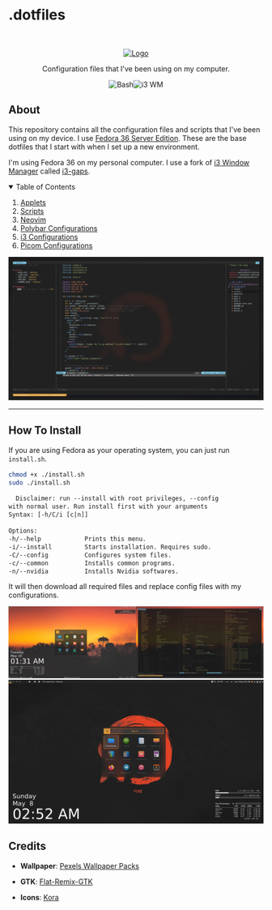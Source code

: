 # .dotfiles

<br />
<p align="center">
  <a href="https://github.com/umutsevdi/dotfiles">
    <img src="https://img.icons8.com/fluency/344/fedora.png" alt="Logo" height="80">
  </a>
<p align="center">
    Configuration files that I've been using on my computer.
<p align="center">
  <img src="https://img.icons8.com/plasticine/344/bash.png" height=30 alt="Bash"><img src="https://github.com/i3/i3/raw/next/docs/logo-30.png" alt="i3 WM">
</p>

## About

This repository contains all the configuration files and scripts that I've been using on my device. I use <a href="https://getfedora.org/en/server/download/">Fedora 36 Server Edition</a>. These are the base dotfiles that I start with
when I set up a new environment.

I'm using Fedora 36 on my personal computer. I use a fork of
<a href="https://github.com/i3/i3">i3 Window Manager</a> called <a href="https://github.com/Airblader/i3">i3-gaps</a>.

<details open="open">
  <summary>Table of Contents</summary>
  <ol>
  <li><a href="applets/">Applets</a></li>
  <li><a href="bin/">Scripts</a></li>
  <li><a href="nvim/">Neovim</a></li>
  <li><a href="polybar/">Polybar Configurations</a></li>
  <li><a href="i3/config">i3 Configurations</a></li>
  <li><a href="picom/picom.conf">Picom Configurations</a></li>
  </ol>
</details>
<img src="screenshots/neovim.png">

---

## How To Install

If you are using Fedora as your operating system, you can just run `install.sh`.

```bash
chmod +x ./install.sh
sudo ./install.sh
```
```
  Disclaimer: run --install with root privileges, --config
with normal user. Run install first with your arguments
Syntax: [-h/C/i [c|n]]

Options:
-h/--help            Prints this menu.
-i/--install         Starts installation. Requires sudo.
-C/--config          Configures system files.
-c/--common          Installs common programs.
-n/--nvidia          Installs Nvidia softwares.
```

It will then download all required files and replace config files with my configurations.

<img src="screenshots/dual_screen.png">
<img src="screenshots/main.png">


## Credits

- **Wallpaper**: [Pexels Wallpaper Packs](https://www.pexels.com)

- **GTK**: [Flat-Remix-GTK](https://www.gnome-look.org/p/1214931)

- **Icons**: [Kora](https://www.gnome-look.org/p/1256209/)

